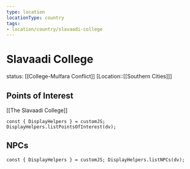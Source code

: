 ```yaml
---
type: location
locationType: country
tags: 
- location/country/slavaadi-college
---
```


# Slavaadi College 

status: [[College-Mulfara Conflict]]
[Location::[[Southern Cities]]]



## Points of Interest
[[The Slavaadi College]]
```dataviewjs
const { DisplayHelpers } = customJS; DisplayHelpers.listPointsOfInterest(dv);
```

## NPCs

```dataviewjs
const { DisplayHelpers } = customJS; DisplayHelpers.listNPCs(dv);
```
